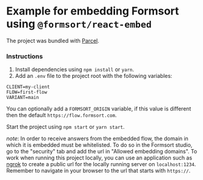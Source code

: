 # Example for embedding Formsort using `@formsort/react-embed`

The project was bundled with [Parcel](https://parceljs.org/cli.html).

### Instructions

1. Install dependencies using `npm install` or `yarn`.
1. Add an `.env` file to the project root with the following variables:

```
CLIENT=my-client
FLOW=first-flow
VARIANT=main
```

You can optionally add a `FORMSORT_ORIGIN` variable, if this value is different then the default `https://flow.formsort.com`.

Start the project using `npm start` or `yarn start`. 

_note_: In order to receive answers from the embedded flow, the domain in which it is embedded must be whitelisted. To do so in the Formsort studio, go to the "security" tab and add the url in "Allowed embedding domains". To work when running this project locally, you can use an application such as [ngrok](https://ngrok.com/) to create a public url for the locally running server on `localhost:1234`. Remember to navigate in your browser to the url that starts with `https://`. 

